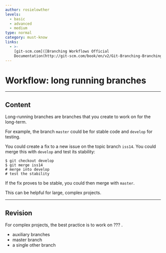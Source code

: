 ```yaml
---
author: rosielowther
levels:
  - basic
  - advanced
  - medium
type: normal
category: must-know
links:
  - >-
    [git-scm.com]([Branching Workflows Official
    Documentation(http://git-scm.com/book/en/v2/Git-Branching-Branching-Workflows){website}){website}
---
```


# Workflow: long running branches


---

## Content

Long-running branches are branches that you create to work on for the long-term.

For example, the branch `master` could be for stable code and `develop` for testing.

You could create a fix to a new issue on the topic branch `iss14`. You could merge this with `develop` and test its stability:

    $ git checkout develop
    $ git merge iss14
    # merge into develop
    # test the stability

If the fix proves to be stable, you could then merge with `master`.

This can be helpful for large, complex projects.


---

## Revision

For complex projects, the best practice is to work on ??? .

* auxiliary branches        
* master branch
* a single other branch
